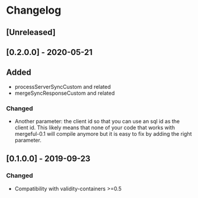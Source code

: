 # Changelog

## [Unreleased]

## [0.2.0.0] - 2020-05-21

## Added

* processServerSyncCustom and related
* mergeSyncResponseCustom and related

### Changed

* Another parameter: the client id so that you can use an sql id as the client id.
  This likely means that none of your code that works with mergeful-0.1 will compile anymore
  but it is easy to fix by adding the right parameter.

## [0.1.0.0] - 2019-09-23

### Changed

* Compatibility with validity-containers >=0.5
